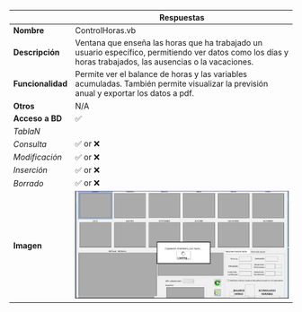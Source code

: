 |                   | **Respuestas**                          |
|-------------------|-----------------------------------------|
|**Nombre**         | ControlHoras.vb                         |
|**Descripción**    | Ventana que enseña las horas que ha trabajado un usuario específico, permitiendo ver datos como los días y horas trabajados, las ausencias o la vacaciones.   |
|**Funcionalidad**  | Permite ver el balance de horas y las variables acumuladas. También permite visualizar la previsión anual y exportar los datos a pdf.             |
|**Otros**          | N/A           |
|**Acceso a BD**    | ✅ |
|*TablaN*           |  |
|*Consulta*         | ✅ or ❌ |
|*Modificación*     | ✅ or ❌ |
|*Inserción*        | ✅ or ❌ |
|*Borrado*          | ✅ or ❌ |
|**Imagen**           | ![Nombre_Imagen](ControlHoras_img.jpg)|